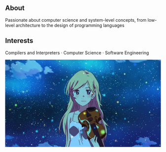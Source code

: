 ## About
Passionate about computer science and system-level concepts, from low-level architecture to the design of programming languages  

## Interests
Compilers and Interpreters · Computer Science · Software Engineering  


![yourlieinapril](kaori.webp)
